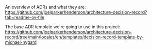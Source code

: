 
An overview of ADRs and what they are: https://github.com/joelparkerhenderson/architecture-decision-record?tab=readme-ov-file

The base ADR template we're going to use in this project: https://github.com/joelparkerhenderson/architecture-decision-record/tree/main/locales/en/templates/decision-record-template-by-michael-nygard
